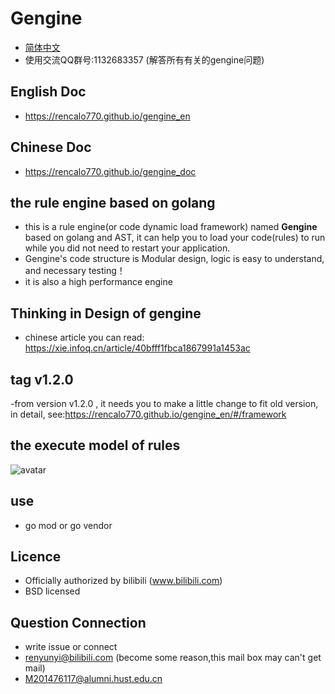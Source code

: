 # Gengine
- [简体中文](README_zh.md)
- 使用交流QQ群号:1132683357 (解答所有有关的gengine问题)

## English Doc
- https://rencalo770.github.io/gengine_en

## Chinese Doc
- https://rencalo770.github.io/gengine_doc

## the rule engine based on golang 
- this is a rule engine(or code dynamic load framework) named **Gengine** based on golang and AST, it can help you to load your code(rules) to run while you did not need to restart your application.  
- Gengine's code structure is Modular design, logic is easy to understand, and necessary testing！
- it is also a high performance engine    

## Thinking in Design of gengine
- chinese article you can read:
 https://xie.infoq.cn/article/40bfff1fbca1867991a1453ac

## tag v1.2.0
-from version v1.2.0 , it needs you to make a little change to fit old version, in detail, see:https://rencalo770.github.io/gengine_en/#/framework


## the execute model of rules
 ![avatar](exe_model.jpg)

## use 
- go mod or go vendor 

## Licence
- Officially authorized by bilibili  (www.bilibili.com)
- BSD licensed

## Question Connection
- write issue or connect
- renyunyi@bilibili.com (become some reason,this mail box may can't get mail)
- M201476117@alumni.hust.edu.cn
